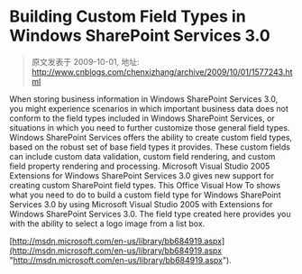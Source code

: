# Building Custom Field Types in Windows SharePoint Services 3.0 
> 原文发表于 2009-10-01, 地址: http://www.cnblogs.com/chenxizhang/archive/2009/10/01/1577243.html 


When storing business information in Windows SharePoint Services 3.0, you might experience scenarios in which important business data does not conform to the field types included in Windows SharePoint Services, or situations in which you need to further customize those general field types. Windows SharePoint Services offers the ability to create custom field types, based on the robust set of base field types it provides. These custom fields can include custom data validation, custom field rendering, and custom field property rendering and processing. Microsoft Visual Studio 2005 Extensions for Windows SharePoint Services 3.0 gives new support for creating custom SharePoint field types. This Office Visual How To shows what you need to do to build a custom field type for Windows SharePoint Services 3.0 by using Microsoft Visual Studio 2005 with Extensions for Windows SharePoint Services 3.0. The field type created here provides you with the ability to select a logo image from a list box.  

 [http://msdn.microsoft.com/en-us/library/bb684919.aspx](http://msdn.microsoft.com/en-us/library/bb684919.aspx "http://msdn.microsoft.com/en-us/library/bb684919.aspx").





